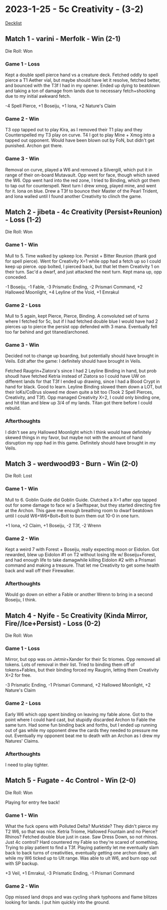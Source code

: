 # 2023-1-25 - 5c Creativity - (3-2)

[Decklist](https://www.manatraders.com/webshop/deck/5192326)

## Match 1 - varini - Merfolk - Win (2-1)

Die Roll: Won

### Game 1 - Loss

Kept a double spell pierce hand vs a creature deck. Fetched oddly to spell pierce a T1 Aether vial, but maybe should have let it resolve, fetched better, and bounced with the T3f I had in my opener. Ended up dying to beatdown and taking a ton of damage from lands due to necessary fetch+shocking due to my initial awkward fetch.

-4 Spell Pierce, +1 Boseiju, +1 Iona, +2 Nature's Claim

### Game 2 - Win

T3 opp tapped out to play Kira, as I removed their T1 play and they Counterspelled my T3 play on curve. T4 I got to play Mine + Xmog into a tapped out opponent. Would have been blown out by FoN, but didn't get punished. Archon got there.

### Game 3 - Win

Removal on curve, played a W6 and removed a Silvergill, which put it in range of their on-board Mutavault. Opp went for face, though which saved the W6. Opp went hard into the red zone, I tried to Binding, which got them to tap out for counterspell. Next turn I drew xmog, played mine, and went for it. Iona on blue. Drew a T3f to bounce their Master of the Pearl Trident, and Iona walled until I found another Creativity to clinch the game.

## Match 2 - jibeta - 4c Creativity (Persist+Reunion) - Loss (1-2)

Die Roll: Won

### Game 1 - Win

Mull to 5. Time walked by upkeep Ice. Persist + Bitter Reunion (thank god for spell pierce). Went for Creativity X=1 while opp had a fetch up so I could keep up pierce. opp bolted, I pierced back, but that let them Creativity 1 on their turn. Sac'd a dwarf, and just attacked the next turn. Kept mana up, opp conceded.

-1 Boseiju, -1 Fable, -3 Prismatic Ending, -2 Prismari Command, +2 Hallowed Moonlight, +4 Leyline of the Void, +1 Emrakul

### Game 2 - Loss

Mull to 5 again, kept Pierce, Pierce, Binding. A convoluted set of turns where I fetched for 5c, but if I had fetched double blue I would have had 2 pierces up to pierce the persist opp defended with 3 mana. Eventually fell too far behind and got titaned/archoned.

### Game 3 - Win

Decided not to change up boarding, but potentially should have brought in Veils. Edit after the game: I definitely should have brought in Veils.

Fetched Raugrin+Ziatora's since I had 2 Leyline Binding in hand, but prob shoudl have fetched Ketria instead of Ziatora so I could have UW on different lands for that T3f I ended up drawing, since I had a Blood Crypt in hand for black. Good to learn. Leyline Binding slowed them down a LOT, but their IoKs/CoBrus slowed me down quite a bit too (Took 2 Spell Pierces, Creativity, and T3f). Opp managed Creativity X=2, I could only binding one, and hit titan and blew up 3/4 of my lands. Titan got there before I could rebuild.

### Afterthoughts

I didn't see any Hallowed Moonlight which I think would have definitely skewed things in my favor, but maybe not with the amount of hand disruption my opp had in this game. Definitely should have brought in my Veils.

## Match 3 - werdwood93 - Burn - Win (2-0)

Die Roll: Lost

### Game 1 - Win

Mull to 6. Goblin Guide did Goblin Guide. Clutched a X=1 after opp tapped out for some damage to face w/ a Swiftspear, but they started directing fire at the Archon. This gave me enough breathing room to dwarf beatdown until I could W6+W6+Bolt+Bolt to burn them out 10-0 in one turn.

+1 Iona, +2 Claim, +1 Boseiju, -2 T3f, -2 Wrenn

### Game 2 - Win

Kept a weird 7 with Forest + Boseiju, really expecting moon or Eidolon. Got rewarded, blew up Eidolon #1 on T2 without losing life w/ Boseiju+Forest, and had enough life to take damagwhile killing Eidolon #2 with a Prismari command and making a treasure. That let me Creativity to get some health back and wall off their Firewalker.

### Afterthoughts

Would go down on either a Fable or another Wrenn to bring in a second Boseiju, I think.

## Match 4 - Nyife - 5c Creativity (Kinda Mirror, Fire//Ice+Persist) - Loss (0-2)

Die Roll: Won

### Game 1 - Loss

Mirror, but opp was on Jetmir+Xander for their 5c triomes. Opp removed all tokens. Lots of removal in their list. Tried to binding them off of tokens+Fables, but their binding forced my Raugrin, letting them Creativity X=2 for free.

-3 Prismatic Ending, -1 Prismari Command, +2 Hallowed Moonlight, +2 Nature's Claim

### Game 2 - Loss

Early W6 which opp spent binding on leaving my fable alone. Got to the point where I could hard cast, but stupidly discarded Archon to Fable the same turn. Had some fun binding back and forths, but I ended up running out of gas while my opponent drew the cards they needed to pressure me out. Eventually my opponent beat me to death with an Archon as I drew my Natures' Claims.

### Afterthoughts

I need to play tighter.

## Match 5 - Fugate - 4c Control - Win (2-0)

Die Roll: Won

Playing for entry fee back!

### Game 1 - Win

What the fuck opens with Polluted Delta? Murktide? They didn't pierce my T2 W6, so that was nice. Ketria Triome, Hallowed Fountain and no Pierce? Rhinos? Fetched double blue just in case. Saw Dress Down, so not rhinos. Just 4c control? Hard countered my Fable so they're scared of something. Trying to play patient to find a T3f. Playing patiently let me eventually slam back to back turns of creativities, eventually getting one archon down, all while my W6 ticked up to Ult range. Was able to ult W6, and burn opp out with SP backup.

+3 Veil, +1 Emrakul, -3 Prismatic Ending, -1 Prismari Command

### Game 2 - Win

Opp missed land drops and was cycling shark typhoons and flame blitzes looking for lands. I put him quickly into the ground.
